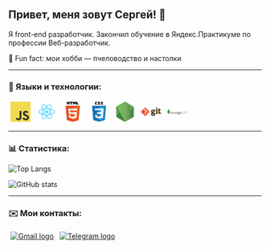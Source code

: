 ## Привет, меня зовут Сергей! 👋
Я front-end разработчик. Закончил обучение в Яндекс.Практикуме по профессии Веб-разработчик.

[comment]: <> (- ❤️ Ищу работу разработчиком на React)
[comment]: <> (- 🤓 Мне важно видеть результат работы и понимать, что он полезен и люди им пользуются)
[comment]: <> (- 🤝 Импонирует Agile подход)
 🐝 Fun fact: мои хобби — пчеловодство и настолки

---
### 🧰 Языки и технологии:

<p align="left">
<img src="https://raw.githubusercontent.com/github/explore/80688e429a7d4ef2fca1e82350fe8e3517d3494d/topics/javascript/javascript.png"
alt="Javascript" height="40" style="vertical-align:top; margin:4px">
<img src="https://raw.githubusercontent.com/github/explore/80688e429a7d4ef2fca1e82350fe8e3517d3494d/topics/react/react.png"
alt="VS Code" height="40" style="vertical-align:top; margin:4px">
<img src="https://raw.githubusercontent.com/github/explore/80688e429a7d4ef2fca1e82350fe8e3517d3494d/topics/html/html.png"
alt="VS Code" height="40" style="vertical-align:top; margin:4px">
<img src="https://raw.githubusercontent.com/github/explore/80688e429a7d4ef2fca1e82350fe8e3517d3494d/topics/css/css.png"
alt="VS Code" height="40" style="vertical-align:top; margin:4px">
<img src="https://raw.githubusercontent.com/github/explore/80688e429a7d4ef2fca1e82350fe8e3517d3494d/topics/nodejs/nodejs.png"
alt="VS Code" height="40" style="vertical-align:top; margin:4px">
<img src="https://raw.githubusercontent.com/github/explore/80688e429a7d4ef2fca1e82350fe8e3517d3494d/topics/git/git.png"
alt="VS Code" height="40" style="vertical-align:top; margin:4px">
<img src="https://raw.githubusercontent.com/github/explore/80688e429a7d4ef2fca1e82350fe8e3517d3494d/topics/mongodb/mongodb.png"
alt="VS Code" height="40" style="vertical-align:top; margin:4px">
</p>

---
### 📊 Статистика:

![Top Langs](https://github-readme-stats.vercel.app/api/top-langs/?username=Tom-Pepper&theme=slateorange)

![GitHub stats](https://github-readme-stats.vercel.app/api?username=Tom-Pepper&show_icons=true&theme=slateorange)

---
### ✉️ Мои контакты:

<p align="left">
 <a href="mailto:ya.dordz@yandex.ru"> <img src="/u2709/favicon/png/main-favicon/144/main-favicon.png"
alt="Gmail logo" height="36" style="vertical-align:top; margin:4px"></a>
<a href="https://teleg.run/tompepper" target="_blank" rel="noopener noreferrer">
<img src="https://cdn.jsdelivr.net/npm/simple-icons@v3/icons/telegram.svg" alt="Telegram logo" height="36"
style="vertical-align:top; margin:4px"></a>
</p>

